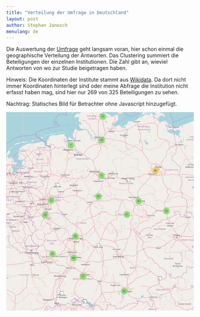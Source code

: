 ```yaml
---
title: "Verteilung der Umfrage in Deutschland"
layout: post
author: Stephan Janosch
menulang: de
---
```


Die Auswertung der [Umfrage](http://www.de-rse.org/blog/2017/10/19/umfrage-forschungssoftware-beteiligten-personen-deutschland-2017.html) geht langsam voran, hier schon einmal die geographische Verteilung der Antworten. Das Clustering summiert die Beteiligungen der einzelnen Institutionen. Die Zahl gibt an, wieviel Antworten von wo zur Studie beigetragen haben.   

Hinweis: Die Koordinaten der Institute stammt aus [Wikidata](https://www.wikidata.org/). Da dort nicht immer Koordinaten hinterlegt sind oder meine Abfrage die Institution nicht erfasst haben mag, sind hier nur 269 von 325 Beteiligungen zu sehen.

Nachtrag: Statisches Bild für Betrachter ohne Javascript hinzugefügt.

<noscript>
<img src="/assets/img/blog/2018/deRSE_survey_geom_distr.jpg" alt="geographische Verteilung der Umfragebeteiligungen">
</noscript>
<div id="map" style="height:1100px;"></div>

<script type="text/javascript" src="{{ "/js/leaflet.js" | prepend: site.baseurl }}"></script>
<script type="text/javascript" src="{{ "/js/leaflet.markercluster.js" | prepend: site.baseurl }}"></script>
<script type="text/javascript">


function onEachFeature(feature, layer) {
    if (feature.properties && feature.properties.popupContent) {
        layer.bindPopup(feature.properties.popupContent);
    }
}

function myPointToLayer(geoJsonPoint, latlng) {
             return L.marker(latlng, {icon: L.divIcon({className: 'survey-icon',iconSize: new L.Point(20, 20),html:geoJsonPoint.properties.value})}); 
}

var map = L.map('map').setView([51.000,10.316], 7);

L.tileLayer('http://{s}.tile.osm.org/{z}/{x}/{y}.png', {
    attribution: '&copy; <a href="http://osm.org/copyright">OpenStreetMap</a> contributors'
}).addTo(map);

{% include study2017.js %}

function myClustering(cluster) {
		var childCount = cluster.getChildCount();
		var c = ' marker-cluster-';
		if (childCount < 10) {
			c += 'small';
		} else if (childCount < 100) {
			c += 'medium';
		} else {
			c += 'large';
		}
		var markers = cluster.getAllChildMarkers();
		var n = 0;
        for (var i = 0; i < markers.length; i++) 
        {
        	n += markers[i].feature.properties.value;
        }
		return new L.DivIcon({ html: '<div><span>' + n + '</span></div>', className: 'marker-cluster' + c, iconSize: new L.Point(40, 40) });
}

var surveyGroup = L.markerClusterGroup(
	{
		iconCreateFunction:myClustering
	}
);
var surveyLayer = 	L.geoJSON(surveyFeatures, {
                                     	onEachFeature: onEachFeature,
                                     	pointToLayer:myPointToLayer
                                     }
               	  );
surveyGroup.addLayer(surveyLayer);
map.addLayer(surveyGroup);

</script>
